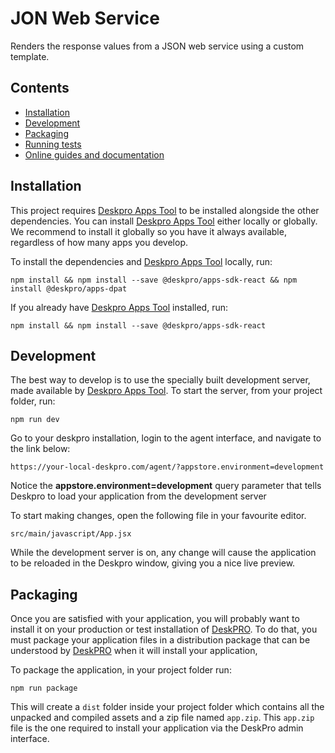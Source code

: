 # JON Web Service
Renders the response values from a JSON web service using a custom template.

## Contents
- [Installation](#installation)
- [Development](#development)
- [Packaging](#packaging)
- [Running tests](#running-tests)
- [Online guides and documentation](https://deskpro.gitbooks.io/deskpro-apps/)


## Installation
    
This project requires [Deskpro Apps Tool](https://github.com/deskpro/apps-dpat) to be installed alongside the other dependencies. You can install [Deskpro Apps Tool](https://github.com/deskpro/apps-dpat) either locally or globally. We recommend to install it globally so you have it always available, regardless of how many apps you develop.
    
To install the dependencies and [Deskpro Apps Tool](https://github.com/deskpro/apps-dpat) locally, run:
    
    npm install && npm install --save @deskpro/apps-sdk-react && npm install @deskpro/apps-dpat   

If you already have [Deskpro Apps Tool](https://github.com/deskpro/apps-dpat) installed, run:
 
    npm install && npm install --save @deskpro/apps-sdk-react

## Development
             
The best way to develop is to use the specially built development server, made available by [Deskpro Apps Tool](https://github.com/deskpro/apps-dpat). To start the server, from your project folder, run:    
    
    npm run dev
 
 
Go to your deskpro installation, login to the agent interface, and navigate to the link below: 
    
    https://your-local-deskpro.com/agent/?appstore.environment=development

Notice the **appstore.environment=development** query parameter that tells Deskpro to load your application from the development server

 
To start making changes, open the following file in  your favourite editor.
 
    src/main/javascript/App.jsx
    
While the development server is on,  any change will cause the application to be reloaded in the Deskpro window, giving 
you a nice live preview.

## Packaging

Once you are satisfied with your application, you will probably want to install it on your production or test installation of [DeskPRO](https://www.deskpro.com).
To do that, you must package your application files in a distribution package that can be understood by [DeskPRO](https://www.deskpro.com) when it will install your application,

To package the application, in your project folder run:    
    
    npm run package

This will create a `dist` folder inside your project folder which contains all the unpacked and compiled assets
and a zip file named `app.zip`. This `app.zip` file is the one required to install your application via the DeskPro admin interface.
